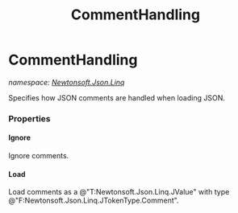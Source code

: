﻿---
title: CommentHandling
---

# CommentHandling
_namespace: [Newtonsoft.Json.Linq](N-Newtonsoft.Json.Linq.html)_

Specifies how JSON comments are handled when loading JSON.




### Properties

#### Ignore
Ignore comments.
#### Load
Load comments as a @"T:Newtonsoft.Json.Linq.JValue" with type @"F:Newtonsoft.Json.Linq.JTokenType.Comment".
